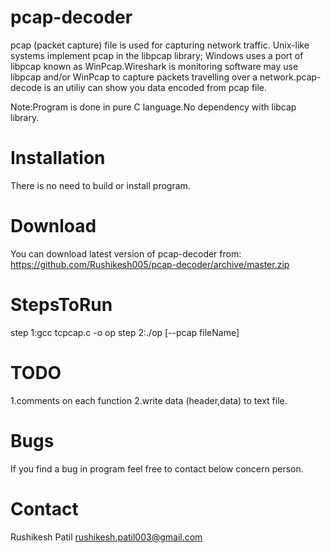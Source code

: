 pcap-decoder
=============

pcap (packet capture) file is used for capturing network traffic. Unix-like systems implement pcap in the libpcap library; Windows uses a port of libpcap known as WinPcap.Wireshark is monitoring software may use libpcap and/or WinPcap to capture packets travelling over a network.pcap-decode is an utiliy can show you data encoded from pcap file.

Note:Program is done in pure C language.No dependency with libcap library.

Installation
============

There is no need to build or install program.

Download
========

You can download latest version of pcap-decoder from:
https://github.com/Rushikesh005/pcap-decoder/archive/master.zip

StepsToRun
==========

  step 1:gcc tcpcap.c -o op
  step 2:./op [--pcap fileName]

TODO
====
  1.comments on each function
  2.write data (header,data) to text file.

Bugs
====
If you find a bug in program feel free to contact below concern person.

Contact
=======

Rushikesh Patil
rushikesh.patil003@gmail.com
